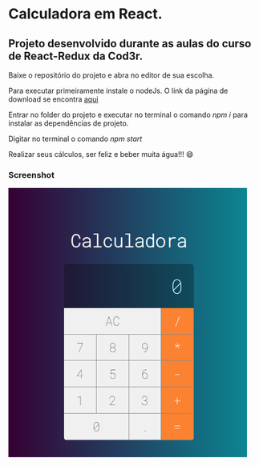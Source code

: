# Calculadora em React. 
## Projeto desenvolvido durante as aulas do curso de React-Redux da Cod3r.

Baixe o repositório do projeto e abra no editor de sua escolha.

Para executar primeiramente instale o nodeJs. O link da página de download se encontra [aqui](https://nodejs.org/en/)

Entrar no folder do projeto e executar no terminal o comando _npm i_ para instalar as dependências de projeto.

Digitar no terminal o comando _npm start_

Realizar seus cálculos, ser feliz e beber muita água!!! :smile:

### Screenshot

  ![screenshot](imgs/screenshot.PNG)
 

